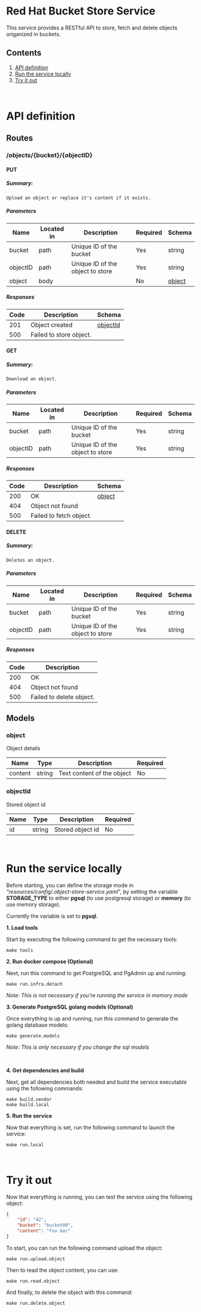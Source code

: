 # Red Hat Bucket Store Service
This service provides a RESTful API to store, fetch and delete objects origanized in buckets.

## Contents
1. [API definition](#API-definition)
2. [Run the service locally](#run-the-service-locally)
3. [Try it out](#try-it-out)

<br/>

# API definition
## **Routes**
### /objects/{bucket}/{objectID}

#### **PUT**
##### Summary:

    Upload an object or replace it's content if it exists.

##### Parameters

| Name | Located in | Description | Required | Schema |
| ---- | ---------- | ----------- | -------- | ---- |
| bucket | path | Unique ID of the bucket | Yes | string |
| objectID | path | Unique ID of the object to store | Yes | string |
| object | body |  | No | [object](#object) |

##### Responses

| Code | Description | Schema |
| ---- | ----------- | ------ |
| 201 | Object created | [objectId](#objectId) |
| 500 | Failed to store object. |  |

#### **GET**
##### Summary:

    Download an object.

##### Parameters

| Name | Located in | Description | Required | Schema |
| ---- | ---------- | ----------- | -------- | ---- |
| bucket | path | Unique ID of the bucket | Yes | string |
| objectID | path | Unique ID of the object to store | Yes | string |

##### Responses

| Code | Description | Schema |
| ---- | ----------- | ------ |
| 200 | OK | [object](#object) |
| 404 | Object not found |  |
| 500 | Failed to fetch object. |  |

#### **DELETE**
##### Summary:

    Deletes an object.

##### Parameters

| Name | Located in | Description | Required | Schema |
| ---- | ---------- | ----------- | -------- | ---- |
| bucket | path | Unique ID of the bucket | Yes | string |
| objectID | path | Unique ID of the object to store | Yes | string |

##### Responses

| Code | Description |
| ---- | ----------- |
| 200 | OK |
| 404 | Object not found |
| 500 | Failed to delete object. |


## **Models**

### **object**

Object details

| Name | Type | Description | Required |
| ---- | ---- | ----------- | -------- |
| content | string | Text content of the object | No |

### **objectId**

Stored object id

| Name | Type | Description | Required |
| ---- | ---- | ----------- | -------- |
| id | string | Stored object id | No | 

<br/>

# Run the service locally

Before starting, you can define the storage mode in *"resources/config/.object-store-service.yaml*", by setting the variable **STORAGE_TYPE** to either **pgsql** (to use postgresql storage) or **memory** (to use memory storage). 

Currently the variable is set to **pgsql**.

  **1. Load tools**

Start by executing the following command to get the necessary tools:
    
    make tools

  **2. Run docker compose (Optional)**

Next, run this command to get PostgreSQL and PgAdmin up and running:

    make run.infra.detach

*Note: This is not necessary if you're running the service in memory mode*

  **3. Generate PostgreSQL golang models (Optional)**

Once everything is up and running, run this command to generate the golang database models:

    make generate.models

*Note: This is only necessary if you change the sql models*

<br/>

  **4. Get dependencies and build**

Next, get all dependencies both needed and build the service executable using the following commands:

    make build.vendor
    make build.local

  **5. Run the service**

Now that everything is set, run the following command to launch the service:

    make run.local

<br/>

# Try it out

Now that everything is running, you can test the service using the following object:
```json
{
    "id": "42",
    "bucket": "bucket00",
    "content": "foo bar"
}
```

To start, you can run the following command upload the object:

    make run.upload.object

Then to read the object content, you can use:

    make run.read.object

And finally, to delete the object with this command:

    make run.delete.object
